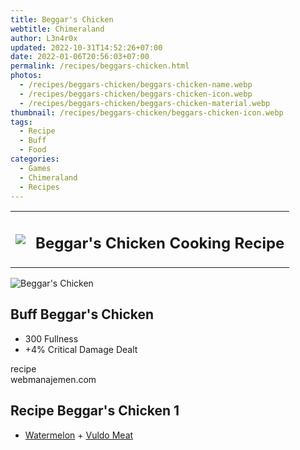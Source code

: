 ```yaml
---
title: Beggar's Chicken
webtitle: Chimeraland
author: L3n4r0x
updated: 2022-10-31T14:52:26+07:00
date: 2022-01-06T20:56:03+07:00
permalink: /recipes/beggars-chicken.html
photos:
  - /recipes/beggars-chicken/beggars-chicken-name.webp
  - /recipes/beggars-chicken/beggars-chicken-icon.webp
  - /recipes/beggars-chicken/beggars-chicken-material.webp
thumbnail: /recipes/beggars-chicken/beggars-chicken-icon.webp
tags:
  - Recipe
  - Buff
  - Food
categories:
  - Games
  - Chimeraland
  - Recipes
---
```


<section id="bootstrap-wrapper"><link rel="stylesheet" href="https://cdn.statically.io/gh/dimaslanjaka/Web-Manajemen/40ac3225/css/bootstrap-4.5-wrapper.css"/><div class="row mb-2"><div class="col-md-12 mb-2"><table class="table" id="post-info"><tbody><tr><td><img class="d-inline-block me-2" src="/chimeraland/recipes/beggars-chicken/beggars-chicken-icon.webp" width="auto" height="auto"/></td><td><h1 class="fs-5">Beggar&#x27;s Chicken Cooking Recipe</h1></td></tr></tbody></table></div></div><div class="card mb-2"><div class="row g-0"><div class="col-sm-4 position-relative mb-2"><img src="/chimeraland/recipes/beggars-chicken/beggars-chicken-material.webp" class="card-img fit-cover w-100 h-100" alt="Beggar&#x27;s Chicken" data-fancybox="true"/></div><div class="col-sm-8 mb-2"><div class="card-body"><h2 class="card-title fs-5">Buff Beggar&#x27;s Chicken</h2><div class="card-text"><ul><li>300 Fullness</li><li>+4% Critical Damage Dealt</li></ul></div><span class="badge rounded-pill bg-dark">recipe</span></div><div class="card-footer text-end text-muted">webmanajemen.com</div></div></div></div><div class="row mb-2"><div class="col-12 col-lg-6 recipe-item mb-2"><div class="card"><div class="card-body"><h2 class="card-title fs-5">Recipe Beggar&#x27;s Chicken 1</h2><div class="card-text"><ul><li><a class="text-decoration-none" href="/chimeraland/materials/watermelon.html">Watermelon</a><span> + </span><a class="text-decoration-none" href="/chimeraland/materials/vuldo-meat.html">Vuldo Meat</a></li></ul></div></div></div></div></div></section>